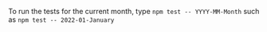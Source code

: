 To run the tests for the current month, type `npm test -- YYYY-MM-Month` such as `npm test -- 2022-01-January`
